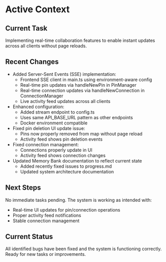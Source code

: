 # Active Context

## Current Task
Implementing real-time collaboration features to enable instant updates across all clients without page reloads.

## Recent Changes
- Added Server-Sent Events (SSE) implementation:
  * Frontend SSE client in main.ts using environment-aware config
  * Real-time pin updates via handleNewPin in PinManager
  * Real-time connection updates via handleNewConnection in ConnectionManager
  * Live activity feed updates across all clients
- Enhanced configuration:
  * Added stream endpoint to config.ts
  * Uses same API_BASE_URL pattern as other endpoints
  * Docker environment compatible
- Fixed pin deletion UI update issue:
  * Pins now properly removed from map without page reload
  * Activity feed shows pin deletion events
- Fixed connection management:
  * Connections properly update in UI
  * Activity feed shows connection changes
- Updated Memory Bank documentation to reflect current state
  * Added recently fixed issues to progress.md
  * Updated system architecture documentation

## Next Steps
No immediate tasks pending. The system is working as intended with:
- Real-time UI updates for pin/connection operations
- Proper activity feed notifications
- Stable connection management

## Current Status
All identified bugs have been fixed and the system is functioning correctly. Ready for new tasks or improvements.
